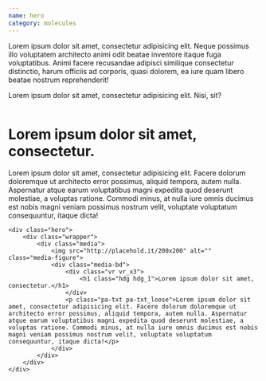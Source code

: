 ```yaml
---
name: hero
category: molecules
---
```


Lorem ipsum dolor sit amet, consectetur adipisicing elit. Neque possimus illo voluptatem architecto animi odit beatae inventore itaque fuga voluptatibus. Animi facere recusandae adipisci similique consectetur distinctio, harum officiis ad corporis, quasi dolorem, ea iure quam libero beatae nostrum reprehenderit!

Lorem ipsum dolor sit amet, consectetur adipisicing elit. Nisi, sit?

<div class="sg-example">
    <div class="hero">
        <div class="wrapper">
            <div class="media">
                <img src="http://placehold.it/200x200" alt="" class="media-figure">
                <div class="media-bd">
                    <div class="vr vr_x3">
                        <h1 class="hdg hdg_1">Lorem ipsum dolor sit amet, consectetur.</h1>
                    </div>
                    <p class="pa-txt pa-txt_loose">Lorem ipsum dolor sit amet, consectetur adipisicing elit. Facere dolorum doloremque ut architecto error possimus, aliquid tempora, autem nulla. Aspernatur atque earum voluptatibus magni expedita quod deserunt molestiae, a voluptas ratione. Commodi minus, at nulla iure omnis ducimus est nobis magni veniam possimus nostrum velit, voluptate voluptatum consequuntur, itaque dicta!</p>
                </div>
            </div>
        </div>
    </div>
</div>

```markup
<div class="hero">
    <div class="wrapper">
        <div class="media">
            <img src="http://placehold.it/200x200" alt="" class="media-figure">
            <div class="media-bd">
                <div class="vr vr_x3">
                    <h1 class="hdg hdg_1">Lorem ipsum dolor sit amet, consectetur.</h1>
                </div>
                <p class="pa-txt pa-txt_loose">Lorem ipsum dolor sit amet, consectetur adipisicing elit. Facere dolorum doloremque ut architecto error possimus, aliquid tempora, autem nulla. Aspernatur atque earum voluptatibus magni expedita quod deserunt molestiae, a voluptas ratione. Commodi minus, at nulla iure omnis ducimus est nobis magni veniam possimus nostrum velit, voluptate voluptatum consequuntur, itaque dicta!</p>
            </div>
        </div>
    </div>
</div>
```